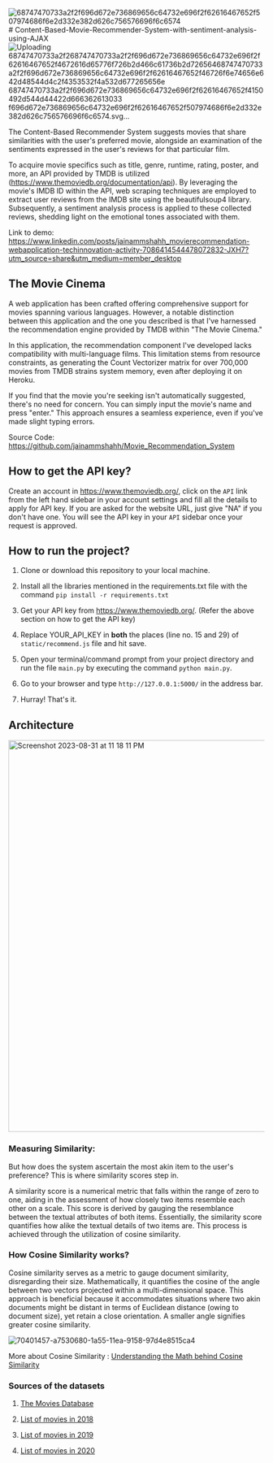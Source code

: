 ![68747470733a2f2f696d672e736869656c64732e696f2f62616467652f507974686f6e2d332e382d626c756576696f6c6574](https://github.com/jainammshahh/Movie_Recommendation_System/assets/114266749/5a6e5c5c-8942-4918-aa42-c4c55184401a)# Content-Based-Movie-Recommender-System-with-sentiment-analysis-using-AJAX
![Uploading 68747470733a2f2![68747470733a2f2f696d672e736869656c64732e696f2f62616467652f4672616d65776f726b2d466c61736b2d726564](https://github.com/jainammshahh/Movie_Recommendation_System/assets/114266749/5b097c68-234e-4f19-8142-a41c033b8ac5)![68747470733a2f2f696d672e736869656c64732e696f2f62616467652f46726f6e74656e642d48544d4c2f4353532f4a532d677265656e](https://github.com/jainammshahh/Movie_Recommendation_System/assets/114266749/2c3b9361-3182-405f-a4d1-9cf3fe87b770)
![68747470733a2f2f696d672e736869656c64732e696f2f62616467652f4150492d544d44422d666362613033](https://github.com/jainammshahh/Movie_Recommendation_System/assets/114266749/c707bfdb-6ccf-446f-b7f8-d3c15d53b731)
f696d672e736869656c64732e696f2f62616467652f507974686f6e2d332e382d626c756576696f6c6574.svg…]()

The Content-Based Recommender System suggests movies that share similarities with the user's preferred movie, alongside an examination of the sentiments expressed in the user's reviews for that particular film.

To acquire movie specifics such as title, genre, runtime, rating, poster, and more, an API provided by TMDB is utilized (https://www.themoviedb.org/documentation/api). By leveraging the movie's IMDB ID within the API, web scraping techniques are employed to extract user reviews from the IMDB site using the beautifulsoup4 library. Subsequently, a sentiment analysis process is applied to these collected reviews, shedding light on the emotional tones associated with them.

Link to demo: https://www.linkedin.com/posts/jainammshahh_movierecommendation-webapplication-techinnovation-activity-7086414544478072832-JXH7?utm_source=share&utm_medium=member_desktop

## The Movie Cinema

A web application has been crafted offering comprehensive support for movies spanning various languages. However, a notable distinction between this application and the one you described is that I've harnessed the recommendation engine provided by TMDB within "The Movie Cinema."

In this application, the recommendation component I've developed lacks compatibility with multi-language films. This limitation stems from resource constraints, as generating the Count Vectorizer matrix for over 700,000 movies from TMDB strains system memory, even after deploying it on Heroku.

If you find that the movie you're seeking isn't automatically suggested, there's no need for concern. You can simply input the movie's name and press "enter." This approach ensures a seamless experience, even if you've made slight typing errors.

Source Code: https://github.com/jainammshahh/Movie_Recommendation_System



## How to get the API key?

Create an account in https://www.themoviedb.org/, click on the `API` link from the left hand sidebar in your account settings and fill all the details to apply for API key. If you are asked for the website URL, just give "NA" if you don't have one. You will see the API key in your `API` sidebar once your request is approved.

## How to run the project?

1. Clone or download this repository to your local machine.

2. Install all the libraries mentioned in the requirements.txt file with the command `pip install -r requirements.txt`

3. Get your API key from https://www.themoviedb.org/. (Refer the above section on how to get the API key) 

4. Replace YOUR_API_KEY in **both** the places (line no. 15 and 29) of `static/recommend.js` file and hit save.

5. Open your terminal/command prompt from your project directory and run the file `main.py` by executing the command `python main.py`.

6. Go to your browser and type `http://127.0.0.1:5000/` in the address bar.

7. Hurray! That's it.

## Architecture
<img width="771" alt="Screenshot 2023-08-31 at 11 18 11 PM" src="https://github.com/jainammshahh/Movie_Recommendation_System/assets/114266749/a47b6573-fade-448e-bcbb-301aaef534bd">


### Measuring Similarity:

But how does the system ascertain the most akin item to the user's preference? This is where similarity scores step in.

A similarity score is a numerical metric that falls within the range of zero to one, aiding in the assessment of how closely two items resemble each other on a scale. This score is derived by gauging the resemblance between the textual attributes of both items. Essentially, the similarity score quantifies how alike the textual details of two items are. This process is achieved through the utilization of cosine similarity.

### How Cosine Similarity works?

Cosine similarity serves as a metric to gauge document similarity, disregarding their size. Mathematically, it quantifies the cosine of the angle between two vectors projected within a multi-dimensional space. This approach is beneficial because it accommodates situations where two akin documents might be distant in terms of Euclidean distance (owing to document size), yet retain a close orientation. A smaller angle signifies greater cosine similarity.

![70401457-a7530680-1a55-11ea-9158-97d4e8515ca4](https://github.com/jainammshahh/Movie_Recommendation_System/assets/114266749/ab55d273-672a-4c08-b6bd-f337493a75f3)

More about Cosine Similarity : [Understanding the Math behind Cosine Similarity](https://www.machinelearningplus.com/nlp/cosine-similarity/)

### Sources of the datasets

1. [The Movies Database](https://www.kaggle.com/datasets/rounakbanik/the-movies-dataset)  

3. [List of movies in 2018](https://en.wikipedia.org/wiki/List_of_American_films_of_2018)

4. [List of movies in 2019](https://en.wikipedia.org/wiki/List_of_American_films_of_2019)
   
5. [List of movies in 2020](https://en.wikipedia.org/wiki/List_of_American_films_of_2020)
